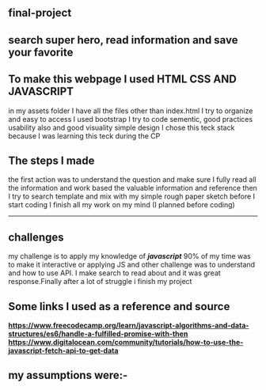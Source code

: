 ## final-project

## search super hero, read information and save your favorite
## To make this webpage I used HTML CSS AND JAVASCRIPT
in my assets folder I have all the files other than index.html
I try to organize and easy to access
I used bootstrap
I try to code sementic, good practices usability also and good visuality simple design
I chose this teck stack because I was learning this teck during the CP  
 
## The steps I made
the first action was to understand the question and make sure I fully read all the information and work based the valuable information and reference
then I try to search template and mix with my simple rough paper sketch 
before I start coding I finish all my work on my mind (I planned before coding)

---
## challenges
my challenge is to apply my knowledge of ***javascript*** 90% of my time was to make it interactive or applying JS and other challenge was to understand and how to use API. I make search to read about and it was great response.Finally after a lot of struggle i finish my project


## Some links I used as a reference and source 
**https://www.freecodecamp.org/learn/javascript-algorithms-and-data-structures/es6/handle-a-fulfilled-promise-with-then**  
**https://www.digitalocean.com/community/tutorials/how-to-use-the-javascript-fetch-api-to-get-data** 

## my assumptions were:-
 


